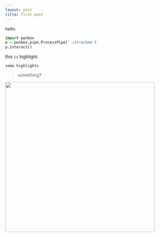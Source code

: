 ```yaml
---
layout: post
title: first post
---
```


hello.

```python
import pwnbox
p = pwnbox.pipe.ProcessPipe('./attackme')
p.interact()
```

this `is` highlight.

```
some highlights
```

> something?

<p>
	<img src="{{site.baseurl}}/images/favicon.png" style = "width: 480px;">
</p>

